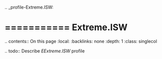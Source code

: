 .. _profile-Extreme.ISW:

===========
Extreme.ISW
===========

.. contents:: On this page
    :local:
    :backlinks: none
    :depth: 1
    :class: singlecol

.. todo::
    Describe *EExtreme.ISW* profile


